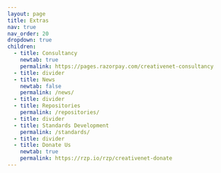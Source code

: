 ```yaml
---
layout: page
title: Extras
nav: true
nav_order: 20
dropdown: true
children:
  - title: Consultancy
    newtab: true
    permalink: https://pages.razorpay.com/creativenet-consultancy
  - title: divider
  - title: News
    newtab: false
    permalink: /news/
  - title: divider
  - title: Repositories
    permalink: /repositories/
  - title: divider
  - title: Standards Development
    permalink: /standards/
  - title: divider
  - title: Donate Us
    newtab: true
    permalink: https://rzp.io/rzp/creativenet-donate
---
```

